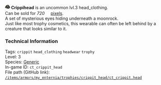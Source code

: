 ![ ](https://raw.githubusercontent.com/Ceterai/Enternia/main/items/armors/my_enternia/trophies/crippit_head/icon.png) **Crippihead** is an uncommon lvl.3 head_clothing.  
Can be sold for *720* <img src="https://starbounder.org/mediawiki/images/2/21/Pixel.png" width="12" height="16"/> [pixels](https://starbounder.org/Pixel).  
A set of mysterious eyes hiding underneath a moonrock.  
Just like most trophy cosmetics, this wearable can often be left behind by a creature that looks similar to it.

### Technical Information

Tags: `crippit` `head_clothing` `headwear` `trophy`  
Level: 3  
Species: [Generic](https://starbounder.org/Perfectly_Generic_Item)  
In-game ID: `ct_crippit_head`  
File path (GitHub link): [`/items/armors/my_enternia/trophies/crippit_head/ct_crippit.head`](https://github.com/Ceterai/Enternia/blob/main/items/armors/my_enternia/trophies/crippit_head/ct_crippit.head)
